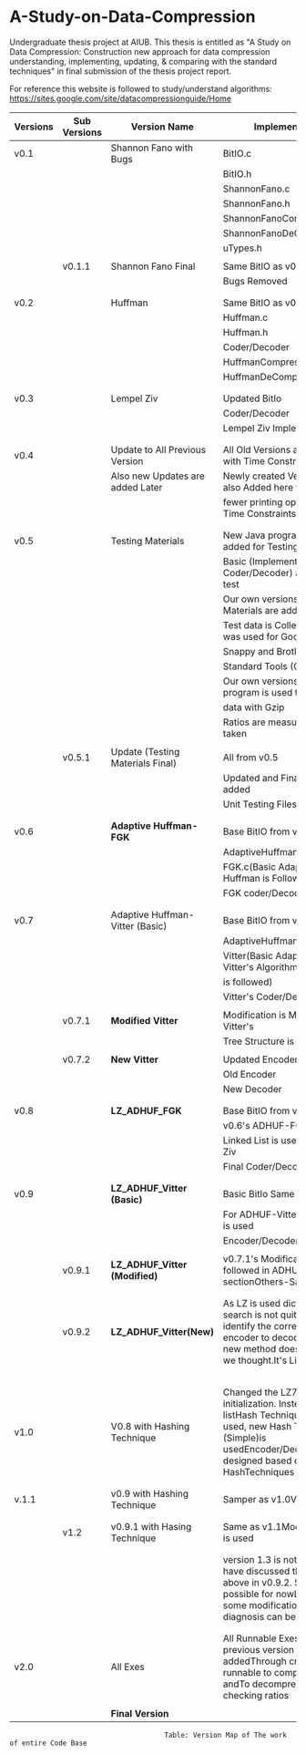 # A-Study-on-Data-Compression

Undergraduate thesis project at AIUB. This thesis is entitled as "A Study on Data Compression: Construction new approach for data
compression understanding, implementing, updating, & comparing with the standard techniques" in final submission of the thesis project report.

For reference this website is followed to study/understand algorithms: https://sites.google.com/site/datacompressionguide/Home

| Versions | Sub Versions | Version Name | Implementation |
| --- | --- | --- | --- |
| v0.1 |   | Shannon Fano with Bugs | BitIO.c |
|   |   |   | BitIO.h |
|   |   |   | ShannonFano.c |
|   |   |   | ShannonFano.h |
|   |   |   | ShannonFanoCompressor.c |
|   |   |   | ShannonFanoDeCompressor.c |
|   |   |   | uTypes.h |
|   |   |   | 
|   | v0.1.1 | Shannon Fano Final | Same BitIO as v0.1 |
|   |   |   | Bugs Removed |
|   |   |   |
|   |   |   |
| v0.2 |   | Huffman | Same BitIO as v0.1 |
|   |   |   | Huffman.c |
|   |   |   | Huffman.h |
|   |   |   | Coder/Decoder |
|   |   |   | HuffmanCompressor.c |
|   |   |   | HuffmanDeCompressor.c |
|   |   |   |
|   |   |   |
| v0.3 |   | Lempel Ziv | Updated BitIo |
|   |   |   | Coder/Decoder |
|   |   |   | Lempel Ziv Implementaions |
|   |   |   |
|   |   |   |
| v0.4 |   | Update to All Previous Version | All Old Versions are Updated with Time Constrains |
|   |   | Also new Updates are added Later | Newly created Versions are also Added here with |
|   |   |   | fewer printing options with Time Constraints |
|   |   |   |
|   |   |   |
| v0.5 |   | Testing Materials | New Java programs are added for Testing Purpose |
|   |   |   | Basic (Implemented Coder/Decoder) are taken to test |
|   |   |   | Our own versions of Testing Materials are added |
|   |   |   | Test data is Collected (Which was used for Google&#39;s |
|   |   |   | Snappy and Brotli) |
|   |   |   | Standard Tools (Gzip) is taken |
|   |   |   | Our own versions of java program is used to test |
|   |   |   | data with Gzip |
|   |   |   | Ratios are measured and taken |
|   |   |   | 
|   | v0.5.1 | Update (Testing Materials Final) | All from v0.5 |
|   |   |   | Updated and Final Test Data is added |
|   |   |   | Unit Testing Files are added |
|   |   |   |
|   |   |   |
| v0.6 |   | **Adaptive Huffman-FGK** | Base BitIO from v0.4 |
|   |   |   | AdaptiveHuffman.c |
|   |   |   | FGK.c(Basic Adaptive Huffman is Followed) |
|   |   |   | FGK coder/Decoder |
|   |   |   |
|   |   |   |
| v0.7 |   | Adaptive Huffman-Vitter (Basic) | Base BitIO from v0.4 |
|   |   |   | AdaptiveHuffman.c |
|   |   |   | Vitter(Basic Adaptive Huffman Vitter&#39;s Algorithm |
|   |   |   | is followed) |
|   |   |   | Vitter&#39;s Coder/Decoder |
|   |   |   | 
|   | v0.7.1 | **Modified Vitter** | Modification is Made within Vitter&#39;s |
|   |   |   | Tree Structure is changed |
|   |   |   | 
|   | v0.7.2 | **New Vitter** | Updated Encoder/Decoder |
|   |   |   | Old Encoder |
|   |   |   | New Decoder |
|   |   |   |
|   |   |   |
| v0.8 |   | **LZ\_ADHUF\_FGK** | Base BitIO from v0.4 |
|   |   |   | v0.6&#39;s ADHUF-FGK is used |
|   |   |   | Linked List is used for Lempel Ziv |
|   |   |   | Final Coder/Decoder |
|   |   |   |
|   |   |   |
| v0.9 |   | **LZ\_ADHUF\_Vitter (Basic)** | Basic BitIo Same as v0.8 |
|   |   |   | For ADHUF-Vitter&#39;s Algorithm is used |
|   |   |   | Encoder/Decoder |
|   |   |   | 
|   | v0.9.1 | **LZ\_ADHUF\_Vitter (Modified)** | v0.7.1&#39;s Modification is followed in ADHUF sectionOthers-Same as V0.9 |
|   |   |   |
|   |   |   | 
|   | v0.9.2 | **LZ\_ADHUF\_Vitter(New)** | As LZ is used dictionary search is not quite possibleto identify the correct word from encoder to decoderThus this new method doesn&#39;t suit as we thought.It&#39;s Limitations |
|   |   |   |
|   |   |   |
|   |   |   |
|   |   |   |
|   |   |   |
| v1.0 |   | V0.8 with Hashing Technique | Changed the LZ77 initialization. Instead of linked listHash Techniques were used, new Hash Table (Simple)is usedEncoder/Decoder is designed based on our HashTechniques |
|   |   |   |
|   |   |   |
| v.1.1 |   | v0.9 with Hashing Technique | Samper as v1.0Vitter is used |
|   |   |   |
|   |   |   | 
|   | v1.2 | v0.9.1 with Hasing Technique | Same as v1.1Modified Vitter is used |
|   |   |   |
|   |   |   | 
|   |   |   | version 1.3 is not done as we have discussed theLimitation above in v0.9.2. So it&#39;s not possible for nowLater maybe some modification or diagnosis can beapplied |
|   |   |   |
|   |   |   |
| v2.0 |   | All Exes | All Runnable Exes from previous version is addedThrough cmd exe&#39;s are runnable to compress data andTo decompress data with checking ratios |
|   |   |   |
|   |   |   **Final Version** |


                                          Table: Version Map of The work of entire Code Base

